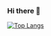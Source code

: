 ### Hi there 👋

[![Top Langs](https://github-readme-stats.vercel.app/api/top-langs/?username=SabaO7&layout=compact)](https://github.com/anuraghazra/github-readme-stats)


<!--
**SabaO7/SabaO7** is a ✨ _special_ ✨ repository because its `README.md` (this file) appears on your GitHub profile.

Here are some ideas to get you started:

- 🔭 I’m currently working on ...
- 🌱 I’m currently learning ...
- 👯 I’m looking to collaborate on ...
- 🤔 I’m looking for help with ...
- 💬 Ask me about ...
- 📫 How to reach me: ...
- 😄 Pronouns: ...
- ⚡ Fun fact: ...
-->
